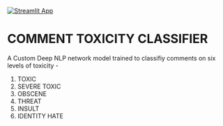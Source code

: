 [![Streamlit App](https://static.streamlit.io/badges/streamlit_badge_black_white.svg)](https://whitewolf47-comment-toxicity-app-wxh5if.streamlitapp.com/)

# COMMENT TOXICITY CLASSIFIER

A Custom Deep NLP network model trained to classifiy comments on six levels of toxicity - 

1) TOXIC
2) SEVERE TOXIC
3) OBSCENE
4) THREAT
5) INSULT
6) IDENTITY HATE
